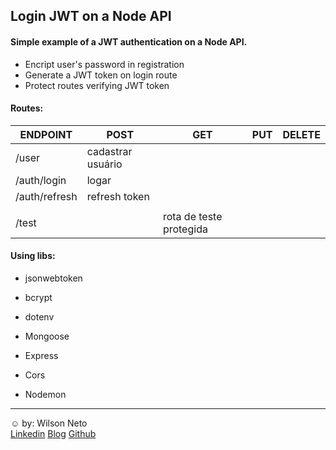 ## Login JWT on a Node API
#### Simple example of a JWT authentication on a Node API.

- Encript user's password in registration
- Generate a JWT token on login route
- Protect routes verifying JWT token

#### Routes:

| ENDPOINT 	| POST            | GET       | PUT         | DELETE |
| ------------	| --------------- | --------- | ----------- | ------ |
| /user		  	| cadastrar usuário |       |       |  |
| /auth/login 	| logar |  |  |  |
| /auth/refresh	| refresh token |    |  |  |
| 	|            |    |  |  |
| /test	|            | rota de teste protegida   |  |  |


#### Using libs:

- jsonwebtoken
- bcrypt

- dotenv
- Mongoose
- Express
- Cors
- Nodemon


-----  
:relaxed: by: Wilson Neto  
[Linkedin](https://linkedin.com/in/wilsonnetobr/)
[Blog](http://wilsonneto.com.br)
[Github](https://github.com/wilsonneto-dev)  
